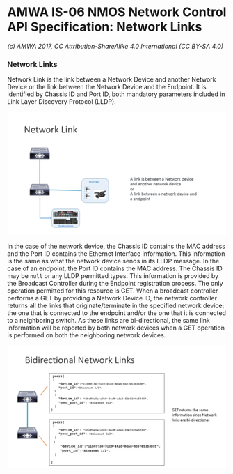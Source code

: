 # AMWA IS-06 NMOS Network Control API Specification: Network Links

_(c) AMWA 2017, CC Attribution-ShareAlike 4.0 International (CC BY-SA 4.0)_

### Network Links

Network Link is the link between a Network Device and another Network Device or the link between the Network Device and the Endpoint. It is identified by Chassis ID and Port ID, both mandatory parameters included in Link Layer Discovery Protocol (LLDP).

![Class Diasgram](images/Network-Link.png)

In the case of the network device, the Chassis ID contains the MAC address and the Port ID contains the Ethernet Interface information. This information is the same as what the network device sends in its LLDP message. In the case of an endpoint, the Port ID contains the MAC address. The Chassis ID may be `null` or any LLDP permitted types. This information is provided by the Broadcast Controller during the Endpoint registration process.
The only operation permitted for this resource is GET. When a broadcast controller performs a GET by providing a Network Device ID, the network controller returns all the links that originate/terminate in the specified network device; the one that is connected to the endpoint and/or the one that it is connected to a neighboring switch.
As these links are bi-directional, the same link information will be reported by both network devices when a GET operation is performed on both the neighboring network devices.

![Class Diagram](images/Bidirectional-Links.png)
